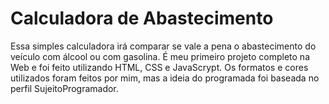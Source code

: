 # Calculadora de Abastecimento

Essa simples calculadora irá comparar se vale a pena o abastecimento do veículo com álcool ou com gasolina.
É meu primeiro projeto completo na Web e foi feito utilizando HTML, CSS e JavaScrypt.
Os formatos e cores utilizados foram feitos por mim, mas a ideia do programada foi baseada no perfil SujeitoProgramador.
